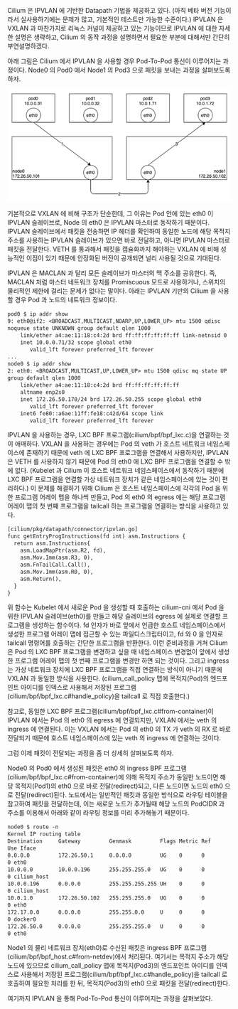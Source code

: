 Cilium 은 IPVLAN 에 기반한 Datapath 기법을 제공하고 있다.
(아직 베타 버전 기능이라서 실사용하기에는 문제가 많고, 기본적인 테스트만 가능한 수준이다.)
IPVLAN 은 VXLAN 과 마찬가지로 리눅스 커널이 제공하고 있는 기능이므로 IPVLAN 에 대한 자세한 설명은 생략하고, Cilium 의 동작 과정을 설명하면서 필요한 부분에 대해서만 간단히 부연설명하겠다.

아래 그림은 Cilium 에서 IPVLAN 을 사용할 경우 Pod-To-Pod 통신이 이루어지는 과정이다.
Node0 의 Pod0 에서 Node1 의 Pod3 으로 패킷을 보내는 과정을 살펴보도록 하자.

![cilium.vxlan](./cilium-ipvlan.png)

기본적으로 VXLAN 에 비해 구조가 단순한데, 그 이유는 Pod 안에 있는 eth0 이 IPVLAN 슬레이브로, Node 의 eth0 은 IPVLAN 마스터로 동작하기 때문이다.
IPVLAN 슬레이브에서 패킷을 전송하면 IP 헤더를 확인하여 동일한 노드에 해당 목적지 주소를 사용하는 IPVLAN 슬레이브가 있으면 바로 전달하고, 아니면 IPVLAN 마스터로 패킷을 전달한다.
VETH 를 통과해서 패킷을 캡슐화까지 해야하는 VXLAN 에 비해 성능적인 이점이 있기 때문에 안정화된 버전이 공개되면 널리 사용될 것으로 기대된다.

IPVLAN 은 MACLAN 과 달리 모든 슬레이브가 마스터의 맥 주소를 공유한다. 즉, MACLAN 처럼 마스터 네트워크 장치를 Promiscuous 모드로 사용하거나, 스위치의 물리적인 제한에 걸리는 문제가 없다는 말이다.
아래는 IPVLAN 기반의 Cilium 을 사용할 경우 Pod 과 노드의 네트워크 정보이다.

```
pod0 $ ip addr show
9: eth0@if2: <BROADCAST,MULTICAST,NOARP,UP,LOWER_UP> mtu 1500 qdisc noqueue state UNKNOWN group default qlen 1000
    link/ether a4:ae:11:18:c4:2d brd ff:ff:ff:ff:ff:ff link-netnsid 0
    inet 10.0.0.71/32 scope global eth0
       valid_lft forever preferred_lft forever
...
node0 $ ip addr show
2: eth0: <BROADCAST,MULTICAST,UP,LOWER_UP> mtu 1500 qdisc mq state UP group default qlen 1000
    link/ether a4:ae:11:18:c4:2d brd ff:ff:ff:ff:ff:ff
    altname enp2s0
    inet 172.26.50.170/24 brd 172.26.50.255 scope global eth0
       valid_lft forever preferred_lft forever
    inet6 fe80::a6ae:11ff:fe18:c42d/64 scope link
       valid_lft forever preferred_lft forever
```

IPVLAN 을 사용하는 경우, LXC BPF 프로그램(cilium/bpf/bpf_lxc.c)을 연결하는 것이 애매하다.
VXLAN 을 사용하는 경우에는 Pod 의 veth 가 호스트 네트워크 네임스페이스에 존재하기 때문에 veth 에 LXC BPF 프로그램을 연결해서 사용하지만, IPVLAN 은 VETH 를 사용하지 않기 때문에 Pod 의 eth0 에 LXC BPF 프로그램을 연결할 수 밖에 없다.
(Kubelet 과 Cilium 이 호스트 네트워크 네임스페이스에서 동작하기 때문에 LXC BPF 프로그램을 연결할 가상 네트워크 장치가 같은 네임스페이스에 있는 것이 편리하다.)
이 문제를 해결하기 위해 Cilium 은 호스트 네임스페이스에 각각의 Pod 을 위한 프로그램 어레이 맵을 하나씩 만들고, Pod 의 eth0 의 egress 에는 해당 프로그램 어레이 맵의 첫 번째 프로그램을 tailcall 하는 프로그램을 연결하는 방식을 사용하고 있다.

```
[cilium/pkg/datapath/connector/ipvlan.go]
func getEntryProgInstructions(fd int) asm.Instructions {
  return asm.Instructions{
    asm.LoadMapPtr(asm.R2, fd),
    asm.Mov.Imm(asm.R3, 0),
    asm.FnTailCall.Call(),
    asm.Mov.Imm(asm.R0, 0),
    asm.Return(),
  }
}
```

위 함수는 Kubelet 에서 새로운 Pod 을 생성할 때 호출하는 cilium-cni 에서 Pod 을 위한 IPVLAN 슬레이브(eth0)를 만들고 해당 슬레이브의 egress 에 실제로 연결할 프로그램을 생성하는 함수이다.
fd 인자가 바로 앞에서 언급한 호스트 네임스페이스에서 생성한 프로그램 어레이 맵에 접근할 수 있는 파일디스크립터이고, fd 와 0 을 인자로 tailcall 명령어를 호출하는 간단한 프로그램을 반환한다.
이런 준비과정을 거쳐 Cilium 은 Pod 의 LXC BPF 프로그램을 변경하고 싶을 때 네임스페이스 변경없이 앞에서 생성한 프로그램 어레이 맵의 첫 번째 프로그램을 변경만 하면 되는 것이다.
그리고 ingress 는 가상 네트워크 장치에 LXC BPF 프로그램을 직접 연결하는 방식이 아니기 때문에 VXLAN 과 동일한 방식을 사용한다.
(cilium_call_policy 맵에 목적지(Pod)의 엔드포인트 아이디를 인덱스로 사용해서 저장된 프로그램(cilium/bpf/bpf_lxc.c#handle_policy)을 tailcall 로 직접 호출한다.)

참고로, 동일한 LXC BPF 프로그램(cilium/bpf/bpf_lxc.c#from-container)이 IPVLAN 에서는 Pod 의 eth0 의 egress 에 연결되지만, VXLAN 에서는 veth 의 ingress 에 연결된다.
이는 VXLAN 에서는 Pod 의 eth0 의 TX 가 veth 의 RX 로 바로 전달되기 때문에 호스트 네임스페이스에 있는 veth 의 ingress 에 연결하는 것이다.

그럼 이제 패킷이 전달되는 과정을 좀 더 상세히 살펴보도록 하자.

Node0 의 Pod0 에서 생성된 패킷은 eth0 의 ingress BPF 프로그램(cilium/bpf/bpf_lxc.c#from-container)에 의해 목적지 주소가 동일한 노드이면 해당 목적지(Pod1)의 eth0 으로 바로 전달(redirect)되고, 다른 노드이면 노드의 eth0 으로 전달(redirect)된다.
노드에서는 일반적인 패킷과 동일한 방식으로 라우팅 테이블을 참고하여 패킷을 전달하는데, 이는 새로운 노드가 추가될때 해당 노드의 PodCIDR 과 주소를 이용해서 아래와 같이 라우팅 정보를 미리 추가해놓기 때문이다.

```
node0 $ route -n
Kernel IP routing table
Destination     Gateway         Genmask         Flags Metric Ref    Use Iface
0.0.0.0         172.26.50.1     0.0.0.0         UG    0      0        0 eth0
10.0.0.0        10.0.0.196      255.255.255.0   UG    0      0        0 cilium_host
10.0.0.196      0.0.0.0         255.255.255.255 UH    0      0        0 cilium_host
10.0.1.0        172.26.50.102   255.255.255.0   UG    0      0        0 eth0
172.17.0.0      0.0.0.0         255.255.0.0     U     0      0        0 docker0
172.26.50.0     0.0.0.0         255.255.255.0   U     0      0        0 eth0
```

Node1 의 물리 네트워크 장치(eth0)로 수신된 패킷은 ingress BPF 프로그램(cilium/bpf/bpf_host.c#from-netdev)에서 처리된다.
여기서는 목적지 주소가 해당 노드에 있으므로 cilium_call_policy 맵에 목적지(Pod3)의 엔드포인트 아이디를 인덱스로 사용해서 저장된 프로그램(cilium/bpf/bpf_lxc.c#handle_policy)을 tailcall 로 호출하여 필요한 처리를 한 뒤, 목적지(Pod3)의 eth0 으로 패킷을 전달(redirect)한다.

여기까지 IPVLAN 을 통해 Pod-To-Pod 통신이 이루어지는 과정을 살펴보았다.

